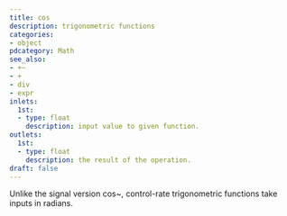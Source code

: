 ```yaml
---
title: cos
description: trigonometric functions
categories:
- object
pdcategory: Math
see_also:
- +~
- +
- div
- expr
inlets:
  1st:
  - type: float
    description: input value to given function.
outlets:
  1st:
  - type: float
    description: the result of the operation.
draft: false
---
```

Unlike the signal version cos~, control-rate trigonometric functions take inputs in radians.
